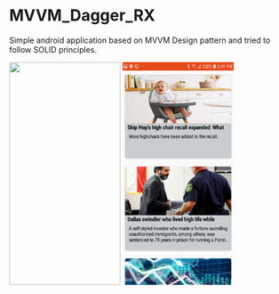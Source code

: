 # MVVM_Dagger_RX
Simple android application based on MVVM Design pattern and tried to follow SOLID principles.

<img src="screenshots/Screenshot_20181010-162706.png" width="200" height="400">  <img src="screenshots/device-2018-12-08-154916.png" width="200" height="400">
